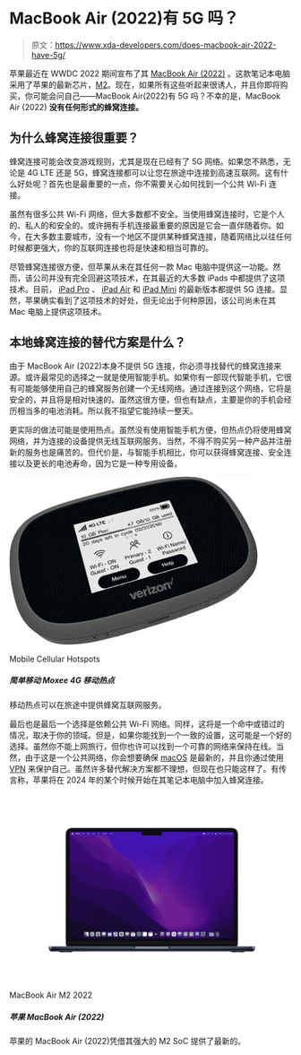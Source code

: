 # MacBook Air (2022)有 5G 吗？

> 原文：<https://www.xda-developers.com/does-macbook-air-2022-have-5g/>

苹果最近在 WWDC 2022 期间宣布了其 [MacBook Air (2022)](https://www.xda-developers.com/m2-macbook-air-announced/) 。这款笔记本电脑采用了苹果的最新芯片，[M2](https://www.xda-developers.com/apple-m2-launch/)。现在，如果所有这些听起来很诱人，并且你即将购买，你可能会问自己——MacBook Air(2022)有 5G 吗？不幸的是，MacBook Air (2022) **没有任何形式的蜂窝连接。**

## 为什么蜂窝连接很重要？

蜂窝连接可能会改变游戏规则，尤其是现在已经有了 5G 网络。如果您不熟悉，无论是 4G LTE 还是 5G，蜂窝连接都可以让您在旅途中连接到高速互联网。这有什么好处呢？首先也是最重要的一点，你不需要关心如何找到一个公共 Wi-Fi 连接。

虽然有很多公共 Wi-Fi 网络，但大多数都不安全。当使用蜂窝连接时，它是个人的、私人的和安全的。或许拥有手机连接最重要的原因是它会一直伴随着你。如今，在大多数主要城市，没有一个地区不提供某种蜂窝连接，随着网络比以往任何时候都更强大，你的互联网连接也将是快速和相当可靠的。

尽管蜂窝连接很方便，但苹果从未在其任何一款 Mac 电脑中提供这一功能。然而，该公司并没有完全回避这项技术，在其最近的大多数 iPads 中都提供了这项技术。目前， [iPad Pro](https://www.xda-developers.com/ipad-pro-2021-review/) 、 [iPad Air](https://www.xda-developers.com/apple-ipad-air-5-5g-support/) 和 [iPad Mini](https://www.xda-developers.com/ipad-mini-6/) 的最新版本都提供 5G 连接。显然，苹果确实看到了这项技术的好处，但无论出于何种原因，该公司尚未在其 Mac 电脑上提供这项技术。

## 本地蜂窝连接的替代方案是什么？

由于 MacBook Air (2022)本身不提供 5G 连接，你必须寻找替代的蜂窝连接来源。或许最常见的选择之一就是使用智能手机。如果你有一部现代智能手机，它很有可能能够使用自己的蜂窝服务创建一个无线网络。通过连接到这个网络，它将是安全的，并且将是相对快速的。虽然这很方便，但也有缺点，主要是你的手机会经历相当多的电池消耗。所以我不指望它能持续一整天。

更实际的做法可能是使用热点。虽然没有使用智能手机方便，但热点仍将使用蜂窝网络，并为连接的设备提供无线互联网服务。当然，不得不购买另一种产品并注册新的服务也是痛苦的。但代价是，与智能手机相比，你可以获得蜂窝连接、安全连接以及更长的电池寿命，因为它是一种专用设备。

 <picture>![Mobile hotspots can provide cellular internet service while on the go. ](img/a3373076dd525aa92b41b5fd208440d9.png)</picture> 

Mobile Cellular Hotspots

##### 简单移动 Moxee 4G 移动热点

移动热点可以在旅途中提供蜂窝互联网服务。

最后也是最后一个选择是依赖公共 Wi-Fi 网络。同样，这将是一个命中或错过的情况，取决于你的领域。但是，如果你能找到一个一致的设置，这可能是一个好的选择。虽然你不能上网旅行，但你也许可以找到一个可靠的网络来保持在线。当然，由于这是一个公共网络，你会想要确保 [macOS](https://www.xda-developers.com/macos-monterey) 是最新的，并且你通过使用 [VPN](https://www.xda-developers.com/best-vpn/) 来保护自己。虽然许多替代解决方案都不理想，但现在也只能这样了。有传言称，苹果将在 2024 年的某个时候开始在其笔记本电脑中加入蜂窝连接。

 <picture>![The latest MacBook Air from Apple featuring its M2 processor](img/2d91b63728e352151b7d0bb0af574cda.png)</picture> 

MacBook Air M2 2022

##### 苹果 MacBook Air (2022)

苹果的 MacBook Air (2022)凭借其强大的 M2 SoC 提供了最新的。